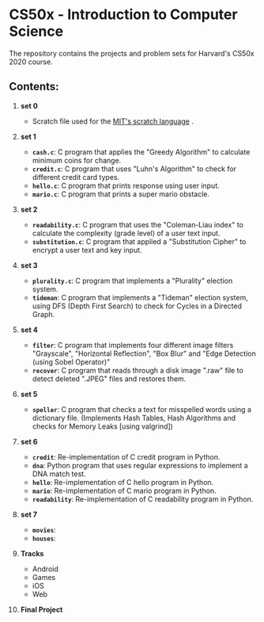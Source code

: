 # CS50x - Introduction to Computer Science

The repository contains the projects and problem sets for Harvard's CS50x 2020 course.

## Contents:

 1. **set 0**
 
	 - Scratch file used for the [MIT's scratch language](https://scratch.mit.edu/) .
 
 2. **set 1**
 
	- **``cash.c``**: C program that applies the "Greedy Algorithm" to calculate minimum coins for change.
	- **``credit.c``**: C program that uses "Luhn's Algorithm" to check for different credit card types.
	- **``hello.c``**: C program that prints response using user input.
	- **``mario.c``**: C program that prints a super mario obstacle.

3. **set 2**

	- **``readability.c``**: C program that uses the "Coleman-Liau index" to calculate the complexity (grade level) of a user text input.
	- **``substitution.c``**: C program that applied a "Substitution Cipher" to encrypt a user text and key input.

4. **set 3**

	- **``plurality.c``**: C program that implements a "Plurality" election system.
	- **``tideman``**: C program that implements a "Tideman" election system, using DFS (Depth First Search) to check for Cycles in a Directed Graph.

5. **set 4**

	- **``filter``**: C program that implements four different image filters "Grayscale", "Horizontal Reflection", "Box Blur" and "Edge Detection (using Sobel Operator)"
	- **``recover``**: C program that reads through a disk image ".raw" file to detect deleted ".JPEG" files and restores them.

6. **set 5**

	- **``speller``**: C program that checks a text for misspelled words using a dictionary file. (Implements Hash Tables, Hash Algorithms and checks for Memory Leaks [using valgrind])

7. **set 6**

	- **``credit``**: Re-implementation of C credit program in Python.
	- **``dna``**: Python program that uses regular expressions to implement a DNA match test.
	- **``hello``**: Re-implementation of C hello program in Python.
	- **``mario``**: Re-implementation of C mario program in Python.
	- **``readability``**: Re-implementation of C readability program in Python.

8. **set 7**

	- **``movies``**:
	- **``houses``**:

9. **Tracks**

	- Android
	- Games
	- iOS
	- Web

10. **Final Project**
